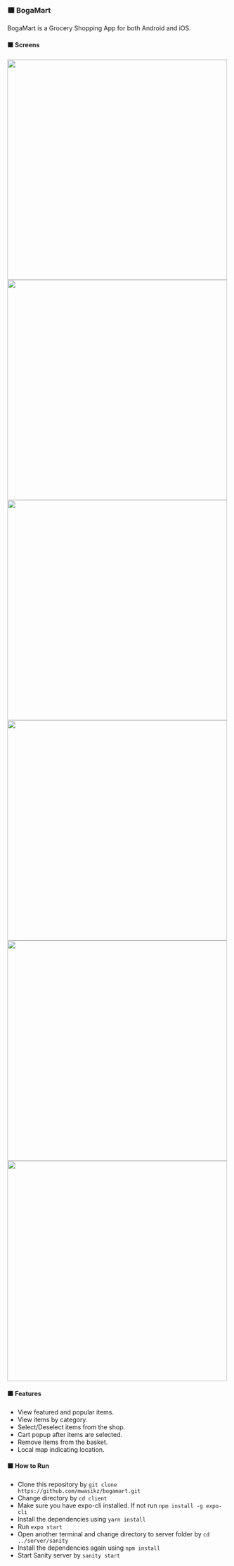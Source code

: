 ### :orange_square: BogaMart
BogaMart is a Grocery Shopping App for both Android and iOS. 
#### :orange_square: Screens
<img src="https://github.com/mwasikz/bogamart/blob/main/ScreenShots/Loading_Screen.png" width="500">
<img src="https://github.com/mwasikz/bogamart/blob/main/ScreenShots/Home_Screen.png" width="500">
<img src="https://github.com/mwasikz/bogamart/blob/main/ScreenShots/Shop_Screen.png" width="500">
<img src="https://github.com/mwasikz/bogamart/blob/main/ScreenShots/Product_Select_Screen.png" width="500">
<img src="https://github.com/mwasikz/bogamart/blob/main/ScreenShots/Basket_Screen.png" width="500">
<img src="https://github.com/mwasikz/bogamart/blob/main/ScreenShots/Delivery_Screen.png" width="500">

#### :orange_square: Features
- View featured and popular items.
- View items by category.
- Select/Deselect items from the shop.
- Cart popup after items are selected.
- Remove items from the basket.
- Local map indicating location. 

#### 🟧 How to Run
- Clone this repository by `git clone https://github.com/mwasikz/bogamart.git `
- Change directory by `cd client`
- Make sure you have expo-cli installed. If not run `npm install -g expo-cli`
- Install the dependencies using `yarn install`
- Run `expo start`
- Open another terminal and change directory to server folder by `cd ../server/sanity`
- Install the dependencies again using `npm install`
- Start Sanity server by `sanity start`
